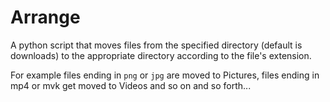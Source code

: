 # Arrange
A python script that moves files from the specified directory
(default is downloads) to the appropriate directory according to
the file's extension.

For example files ending in `png` or `jpg` are moved
to Pictures, files ending in mp4 or mvk get moved to Videos and so
on and so forth...
